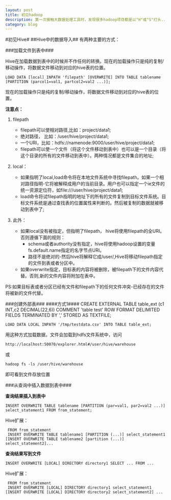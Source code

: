 ```yaml
---
layout: post
title: 初见hadoop
description: 第一次接触大数据处理工具时，发现很多hadoop项目都是以"H"或"S"打头...
category: blog
---
```


#初见Hive#
##Hive中的数据导入##
有两种主要的方式：


###加载文件到表中###
 
Hive在加载数据到表中的时候并不作任何的转换。现在的加载操作只是纯的复制/移动操作，将数据文件移动到对应的hive表的位置。
 
    LOAD DATA [local] INPATH 'filepath' [OVERWRITE] INTO TABLE tablename [PARTITION (parcol1=val1, partcol2=val2 ...)];
 
现在的加载操作只是纯的复制/移动操作，将数据文件移动到对应的hive表的位置。

**注意点：**

1. filepath

	+ filepath可以使相对路径,比如：project/data1;
	+ 绝对路径， 比如：/user/hive/project/data1;
	+ 一个URI，比如：hdfs://namenode:9000/user/hive/project/data1;
	+ filepath可以使一个文件（将这个文件移动到表中）也可以是一个目录（将这个目录的所有的文件移动到表中）。两种情况都是文件集合的地址;
2. local：
 
	+ 如果指明了local,load命令将在本地文件系统中寻找filepath。如果一个相对路径指明-它将被解释成用户的当前目录。用户也可以指定一个ie文件的统一资源定位符，如file:///user/hive/project/data1;
	+ load命令将试filepath指明的地址下的所有的文件复制到目标文件系统。目标文件系统是通过查找表的位置属性来判断的。然后被复制的数据就被移动到表中了;
3. 此外： 
	+ 如果local没有被指定，但指明了filepath， hive将使用filepath的全URI。否则遵循下面的规则：
		+ schema或者authority没有指定，hive将使用hadoop设置的变量fs.default.name指定的名字节点URI。
		+ 路径不是绝对的-然后hive将解释它成/user/<username>,Hive将移动filepath指定的文件到表或者分区中。
	+ 如果overwrite指定，目标表的内容将被删除，被filepath下的文件内容代替。否则,新的文件内容将附加在表中。

PS:如果目标表或者分区已经有文件和filepath下的任何文件冲突-已经存在的文件将被新的文件代替。


###创建外部表###
####方式1####
    CREATE EXTERNAL TABLE table_ext
	(c1 INT,c2 DECIMAL(22,6))
	COMMENT 'table test'
	ROW FORMAT DELIMITED FIELDS TERMINATED BY ','
	STORED AS TEXTFILE;

	LOAD DATA LOCAL INPATH '/tmp/testdata.csv' INTO TABLE table_ext;
 
用这种方式加载数据，文件会加载到hdfs文件系统中，访问

    http://localhost:50070/explorer.html#/user/hive/warehouse
或

    hadoop fs -ls /user/hive/warehouse
即可看到文件存放位置

###从查询中插入数据到表中###

 
**查询结果插入到表中**
 
	INSERT OVERWRITE TABLE tablename [PARTITION (par=val1, par2=val2 ...)] select_statement1 FROM from_statement;
 
Hive扩展：
 
	 FROM from_statement
	 INSERT OVERWRITE TABLE tablename1 [PARTITION (...)] select_statement1
	[INSERT OVERWRITE TABLE tablename2 [partition (...)] select_statement2]...

 


**查询结果写到文件**
 


	INSERT OVERWRITE [LOCAL] DIRECTORY directory1 SELECT ... FROM ...
 


Hive扩展：
 
	 FROM from_statement
	 INSERT OVERWRITE [LOCAL] DIRECTORY directory1 select_statement1
	[INSERT OVERWRITE [LOCAL] DIRECTORY directory2 select_statement2] ...




[Andy阿离]:    http://copoo.github.io  "Andy阿离"
